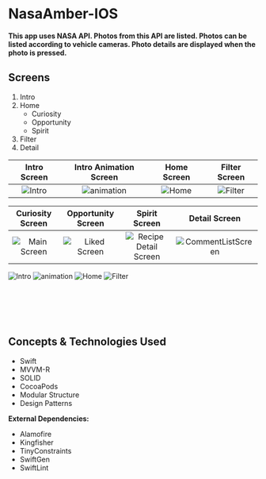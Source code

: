 # NasaAmber-IOS

**This app uses NASA API. Photos from this API are listed. Photos can be listed according to vehicle cameras. Photo details are displayed when the photo is pressed.**
## Screens

1. Intro
2. Home
   - Curiosity
   - Opportunity
   - Spirit
3. Filter
4. Detail



| Intro Screen | Intro Animation Screen | Home Screen | Filter Screen |
|:---------------:|:---------------:|:---------------:|:---------------:|
|![Intro](https://user-images.githubusercontent.com/79257297/165059575-c2d2b32f-0685-40ce-b3d9-4f5c242f0f67.png)|![animation](https://user-images.githubusercontent.com/79257297/165059606-bae94f43-0cc8-4176-85ce-b63c9d4d17bf.png)|![Home](https://user-images.githubusercontent.com/79257297/165059626-0c6a6db6-9bf0-44f6-ab0e-6329db5b1b14.png)|![Filter](https://user-images.githubusercontent.com/79257297/165059652-77190e81-18b8-455d-8c6a-07dcab9a8a6d.png)


| Curiosity Screen | Opportunity Screen | Spirit Screen | Detail Screen |
|:---------------:|:---------------:|:---------------:|:---------------:|
|![Main Screen](https://user-images.githubusercontent.com/79257297/162162132-5366e0ef-6a69-4f18-a55f-d3cb5c8bcd1f.png)|![Liked Screen](https://user-images.githubusercontent.com/79257297/162162152-8043b7ea-0ce9-46c2-9ef3-537dbc6fddda.png)|![Recipe Detail Screen](https://user-images.githubusercontent.com/79257297/162162172-406d966f-83c1-4b52-9c38-723dec7a5b00.png)|![CommentListScreen](https://user-images.githubusercontent.com/79257297/162167962-0c3a9571-48fc-4ab2-b3eb-626563da7980.png)



![Intro](https://user-images.githubusercontent.com/79257297/165059575-c2d2b32f-0685-40ce-b3d9-4f5c242f0f67.png)
![animation](https://user-images.githubusercontent.com/79257297/165059606-bae94f43-0cc8-4176-85ce-b63c9d4d17bf.png)
![Home](https://user-images.githubusercontent.com/79257297/165059626-0c6a6db6-9bf0-44f6-ab0e-6329db5b1b14.png)
![Filter](https://user-images.githubusercontent.com/79257297/165059652-77190e81-18b8-455d-8c6a-07dcab9a8a6d.png)






<br> <br>
<br> <br>

## Concepts & Technologies Used
 - Swift
 - MVVM-R
 - SOLID
 - CocoaPods
 - Modular Structure
 - Design Patterns

 **External Dependencies:**
 - Alamofire
 - Kingfisher
 - TinyConstraints
 - SwiftGen
 - SwiftLint


<br> <br>








